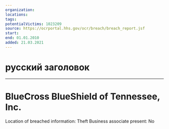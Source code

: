 ```yaml
---
organization: 
locations: 
tags: 
potentialVictims: 1023209
source: https://ocrportal.hhs.gov/ocr/breach/breach_report.jsf
start: 
end: 01.01.2010
added: 21.03.2021
---
```


# русский заголовок

---

# BlueCross BlueShield of Tennessee, Inc.

Location of breached information: Theft
Business associate present: No

